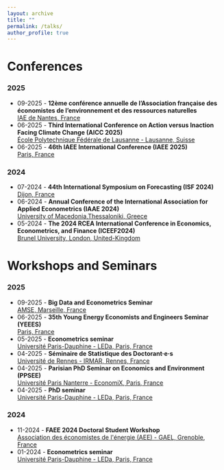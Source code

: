 ```yaml
---
layout: archive
title: ""
permalink: /talks/
author_profile: true
---
```


   
Conferences
======
### 2025
* 09-2025 -  **12ème conférence annuelle de l’Association française des économistes de l’environnement et des ressources naturelles**\
   [IAE de Nantes, France](https://faere.fr/conference-faere-2025/)
* 06-2025 -  **Third International Conference on Action versus Inaction Facing Climate Change (AICC 2025)**\
   [École Polytechnique Fédérale de Lausanne - Lausanne, Suisse](https://aicc3.sciencesconf.org/?lang=en)
 * 06-2025 -  **46th IAEE International Conference (IAEE 2025)**\
   [Paris, France](https://iaee2025paris.org/)


### 2024

  * 07-2024 -  **44th International Symposium on Forecasting (ISF 2024)**\
   [Dijon, France](https://isf.forecasters.org/)
 * 06-2024 -  **Annual Conference of the International Association for Applied Econometrics (IAAE 2024)**\
   [University of Macedonia,Thessaloniki, Greece](https://easyconferences.eu/iaae2024/)
 * 05-2024 -  **The 2024 RCEA International Conference in Economics, Econometrics, and Finance (ICEEF2024)**\
   [Brunel University, London, United-Kingdom](https://www.rcea.world/events/forthcoming-events/the-2024-rcea-international-conference)


    
Workshops and Seminars
======

### 2025
* 09-2025 -  **Big Data and Econometrics Seminar**\
   [AMSE, Marseille, France](https://www.amse-aixmarseille.fr/fr/evenements/marie-bruguet)
* 06-2025 -  **35th Young Energy Economists and Engineers Seminar (YEEES)**\
   [Paris, France](https://blogs.tu-berlin.de/wip_yeees/event/yeees-35/)
* 05-2025 -  **Econometrics seminar**\
  [Université Paris-Dauphine - LEDa, Paris, France](https://leda.dauphine.fr/fr/seminaire-externe/seminaires-thematiques.html)
* 04-2025 -  **Séminaire de Statistique des Doctorant·e·s**\
   [Université de Rennes - IRMAR, Rennes, France](https://irmar.univ-rennes.fr/evenements/unveiling-frances-energy-conservation-policy-insights-2022-2023-energy-crisis)
* 04-2025 -  **Parisian PhD Seminar on Economics and Environment (PPSEE)**\
   [Université Paris Nanterre - EconomiX, Paris, France](https://economix.fr/fr/colloques-et-workshops/second-edition-of-the-parisian-phd-seminar-on-economics-and-environment-ppsee)
* 04-2025 -  **PhD seminar**\
   [Université Paris-Dauphine - LEDa, Paris, France](https://leda.dauphine.fr/fr/seminaire-externe/phd-presentation-workshop.html)
  
### 2024

* 11-2024 - **FAEE 2024 Doctoral Student Workshop**\
  [Association des économistes de l'énergie (AEE) - GAEL, Grenoble, France](https://www.faee.fr/fr/89/conf/351)
* 01-2024 -  **Econometrics seminar**\
  [Université Paris-Dauphine - LEDa, Paris, France](https://leda.dauphine.fr/fr/seminaire-externe/seminaires-thematiques.html)



